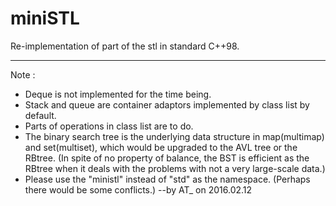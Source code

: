 # miniSTL
Re-implementation of part of the stl in standard C++98.

---

Note : 
* Deque is not implemented for the time being.
* Stack and queue are container adaptors implemented by class list by default.
* Parts of operations in class list are to do.
* The binary search tree is the underlying data structure in map(multimap) and set(multiset), which would be upgraded to the AVL tree or the RBtree. (In spite of no  property of balance, the BST is efficient as the RBtree when it deals with the problems with not a very large-scale data.)
* Please use the "ministl" instead of "std" as the namespace. (Perhaps there would be some conflicts.)
--by AT_ on 2016.02.12

